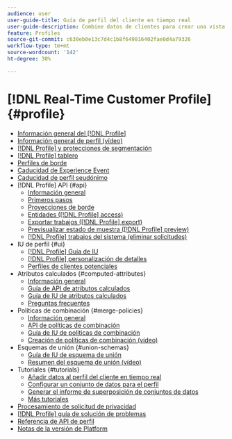 ```yaml
---
audience: user
user-guide-title: Guía de perfil del cliente en tiempo real
user-guide-description: Combine datos de clientes para crear una vista unificada de las interacciones de clientes entre canales.
feature: Profiles
source-git-commit: c630eb0e13c7d4c1b8f649816402fae0d4a79326
workflow-type: tm+mt
source-wordcount: '142'
ht-degree: 30%

---
```



# [!DNL Real-Time Customer Profile] {#profile}

* [Información general del [!DNL Profile]](home.md)
* [Información general de perfil (vídeo)](video/profile-overview.md)
* [[!DNL Profile] y protecciones de segmentación](guardrails.md)
* [[!DNL Profile] tablero](ui/profile-dashboard.md)
* [Perfiles de borde](edge-profiles.md)
* [Caducidad de Experience Event](event-expirations.md)
* [Caducidad de perfil seudónimo](pseudonymous-profiles.md)
* [!DNL Profile] API {#api}
   * [Información general](api/overview.md)
   * [Primeros pasos](api/getting-started.md)
   * [Proyecciones de borde](api/edge-projections.md)
   * [Entidades ([!DNL Profile] access)](api/entities.md)
   * [Exportar trabajos ([!DNL Profile] export)](api/export-jobs.md)
   * [Previsualizar estado de muestra ([!DNL Profile] preview)](api/preview-sample-status.md)
   * [[!DNL Profile] trabajos del sistema (eliminar solicitudes)](api/profile-system-jobs.md)
* IU de perfil {#ui}
   * [[!DNL Profile] Guía de IU](ui/user-guide.md)
   * [[!DNL Profile] personalización de detalles](ui/profile-customization.md)
   * [Perfiles de clientes potenciales](ui/prospect-profile.md)
* Atributos calculados {#computed-attributes}
   * [Información general](computed-attributes/overview.md)
   * [Guía de API de atributos calculados](computed-attributes/api.md)
   * [Guía de IU de atributos calculados](computed-attributes/ui.md)
   * [Preguntas frecuentes](computed-attributes/faq.md)
* Políticas de combinación {#merge-policies}
   * [Información general](merge-policies/overview.md)
   * [API de políticas de combinación](api/merge-policies.md)
   * [Guía de IU de políticas de combinación](merge-policies/ui-guide.md)
   * [Creación de políticas de combinación (vídeo)](video/create-merge-policies.md)
* Esquemas de unión {#union-schemas}
   * [Guía de IU de esquema de unión](ui/union-schema.md)
   * [Resumen del esquema de unión (vídeo)](video/union-schemas-overview.md)
* Tutoriales {#tutorials}
   * [Añadir datos al perfil del cliente en tiempo real](tutorials/add-profile-data.md)
   * [Configurar un conjunto de datos para el perfil](tutorials/dataset-configuration.md)
   * [Generar el informe de superposición de conjuntos de datos](tutorials/dataset-overlap-report.md)
   * [Más tutoriales](https://experienceleague.adobe.com/docs/platform-learn/tutorials/overview.html?lang=es)
* [Procesamiento de solicitud de privacidad](privacy.md)
* [[!DNL Profile] guía de solución de problemas](troubleshooting.md)
* [Referencia de API de perfil](https://www.adobe.com/go/profile-apis-en)
* [Notas de la versión de Platform](https://experienceleague.adobe.com/docs/experience-platform/release-notes/latest.html?lang=es)
